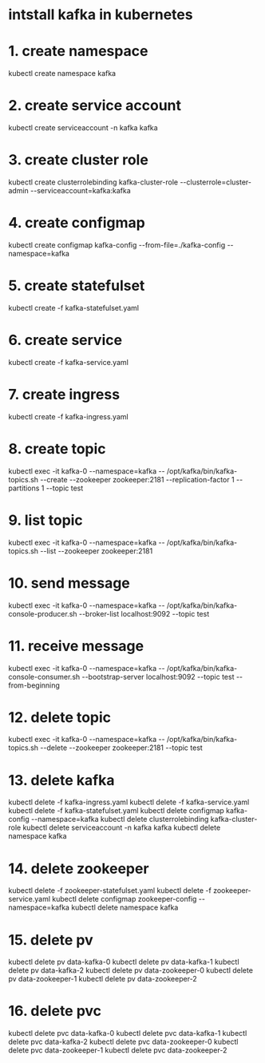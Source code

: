  # intstall kafka in kubernetes

# 1. create namespace
kubectl create namespace kafka   

# 2. create service account
kubectl create serviceaccount -n kafka kafka

# 3. create cluster role
kubectl create clusterrolebinding kafka-cluster-role --clusterrole=cluster-admin --serviceaccount=kafka:kafka

# 4. create configmap
kubectl create configmap kafka-config --from-file=./kafka-config --namespace=kafka

# 5. create statefulset 
kubectl create -f kafka-statefulset.yaml

# 6. create service
kubectl create -f kafka-service.yaml 

# 7. create ingress
kubectl create -f kafka-ingress.yaml

# 8. create topic
kubectl exec -it kafka-0 --namespace=kafka -- /opt/kafka/bin/kafka-topics.sh --create --zookeeper zookeeper:2181 --replication-factor 1 --partitions 1 --topic test

# 9. list topic
kubectl exec -it kafka-0 --namespace=kafka -- /opt/kafka/bin/kafka-topics.sh --list --zookeeper zookeeper:2181

# 10. send message
kubectl exec -it kafka-0 --namespace=kafka -- /opt/kafka/bin/kafka-console-producer.sh --broker-list localhost:9092 --topic test

# 11. receive message
kubectl exec -it kafka-0 --namespace=kafka -- /opt/kafka/bin/kafka-console-consumer.sh --bootstrap-server localhost:9092 --topic test --from-beginning

# 12. delete topic
kubectl exec -it kafka-0 --namespace=kafka -- /opt/kafka/bin/kafka-topics.sh --delete --zookeeper zookeeper:2181 --topic test

# 13. delete kafka
kubectl delete -f kafka-ingress.yaml
kubectl delete -f kafka-service.yaml
kubectl delete -f kafka-statefulset.yaml
kubectl delete configmap kafka-config --namespace=kafka
kubectl delete clusterrolebinding kafka-cluster-role
kubectl delete serviceaccount -n kafka kafka
kubectl delete namespace kafka

# 14. delete zookeeper
kubectl delete -f zookeeper-statefulset.yaml
kubectl delete -f zookeeper-service.yaml
kubectl delete configmap zookeeper-config --namespace=kafka
kubectl delete namespace kafka

# 15. delete pv
kubectl delete pv data-kafka-0
kubectl delete pv data-kafka-1
kubectl delete pv data-kafka-2
kubectl delete pv data-zookeeper-0
kubectl delete pv data-zookeeper-1
kubectl delete pv data-zookeeper-2

# 16. delete pvc
kubectl delete pvc data-kafka-0
kubectl delete pvc data-kafka-1
kubectl delete pvc data-kafka-2
kubectl delete pvc data-zookeeper-0
kubectl delete pvc data-zookeeper-1
kubectl delete pvc data-zookeeper-2